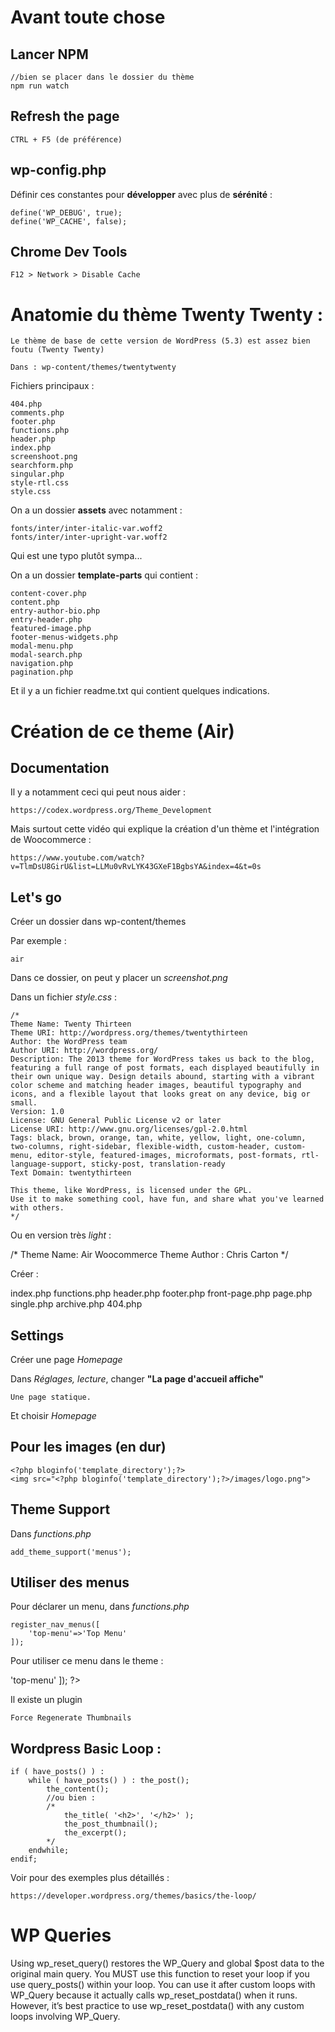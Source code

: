 # Avant toute chose 

## Lancer NPM 

    //bien se placer dans le dossier du thème
    npm run watch

## Refresh the page

    CTRL + F5 (de préférence)

## wp-config.php

Définir ces constantes pour **développer** avec plus de **sérénité** : 

    define('WP_DEBUG', true);
    define('WP_CACHE', false);

## Chrome Dev Tools 

    F12 > Network > Disable Cache

# Anatomie du thème Twenty Twenty :  

    Le thème de base de cette version de WordPress (5.3) est assez bien foutu (Twenty Twenty)

    Dans : wp-content/themes/twentytwenty

Fichiers principaux : 

    404.php
    comments.php
    footer.php
    functions.php
    header.php
    index.php
    screenshoot.png
    searchform.php
    singular.php
    style-rtl.css
    style.css

On a un dossier **assets** avec notamment : 

    fonts/inter/inter-italic-var.woff2
    fonts/inter/inter-upright-var.woff2

Qui est une typo plutôt sympa...

On a un dossier **template-parts** qui contient : 

    content-cover.php
    content.php
    entry-author-bio.php
    entry-header.php
    featured-image.php
    footer-menus-widgets.php
    modal-menu.php
    modal-search.php
    navigation.php
    pagination.php

Et il y a un fichier readme.txt qui contient quelques indications.

# Création de ce theme (Air)

## Documentation

Il y a notamment ceci qui peut nous aider : 

    https://codex.wordpress.org/Theme_Development

Mais surtout cette vidéo qui explique la création d'un thème et l'intégration de Woocommerce : 

    https://www.youtube.com/watch?v=TlmDsU8GirU&list=LLMu0vRvLYK43GXeF1BgbsYA&index=4&t=0s

## Let's go 

Créer un dossier dans wp-content/themes 

Par exemple : 

    air

Dans ce dossier, on peut y placer un *screenshot.png*

Dans un fichier *style.css* : 

    /*
    Theme Name: Twenty Thirteen
    Theme URI: http://wordpress.org/themes/twentythirteen
    Author: the WordPress team
    Author URI: http://wordpress.org/
    Description: The 2013 theme for WordPress takes us back to the blog, featuring a full range of post formats, each displayed beautifully in their own unique way. Design details abound, starting with a vibrant color scheme and matching header images, beautiful typography and icons, and a flexible layout that looks great on any device, big or small.
    Version: 1.0
    License: GNU General Public License v2 or later
    License URI: http://www.gnu.org/licenses/gpl-2.0.html
    Tags: black, brown, orange, tan, white, yellow, light, one-column, two-columns, right-sidebar, flexible-width, custom-header, custom-menu, editor-style, featured-images, microformats, post-formats, rtl-language-support, sticky-post, translation-ready
    Text Domain: twentythirteen

    This theme, like WordPress, is licensed under the GPL.
    Use it to make something cool, have fun, and share what you've learned with others.
    */

Ou en version très *light* : 

/*
Theme Name: Air Woocommerce Theme
Author : Chris Carton
*/

Créer : 

index.php
functions.php
header.php
footer.php
front-page.php
page.php
single.php
archive.php
404.php

## Settings 

Créer une page *Homepage*

Dans *Réglages, lecture*, changer **"La page d'accueil affiche"**

    Une page statique. 

Et choisir *Homepage*

## Pour les images (en dur)

    <?php bloginfo('template_directory');?>
    <img src="<?php bloginfo('template_directory');?>/images/logo.png">

## Theme Support 

Dans *functions.php*

    add_theme_support('menus');

## Utiliser des menus 
    
Pour déclarer un menu, dans *functions.php*

    register_nav_menus([
        'top-menu'=>'Top Menu'
    ]);

Pour utiliser ce menu dans le theme : 

<?php 
    wp_nav_menu([
        'theme_location'=>'top-menu'
    ]);
?>

Il existe un plugin 

    Force Regenerate Thumbnails


## Wordpress Basic Loop : 

    if ( have_posts() ) : 
        while ( have_posts() ) : the_post(); 
            the_content();
            //ou bien : 
            /*
                the_title( '<h2>', '</h2>' ); 
                the_post_thumbnail(); 
                the_excerpt();
            */
        endwhile; 
    endif;

Voir pour des exemples plus détaillés : 

    https://developer.wordpress.org/themes/basics/the-loop/

# WP Queries 

Using wp_reset_query() restores the WP_Query and global $post data to the original main query. You MUST use this function to reset your loop if you use query_posts() within your loop. You can use it after custom loops with WP_Query because it actually calls wp_reset_postdata() when it runs. However, it’s best practice to use wp_reset_postdata() with any custom loops involving WP_Query.

<?php wp_reset_query(); ?>
